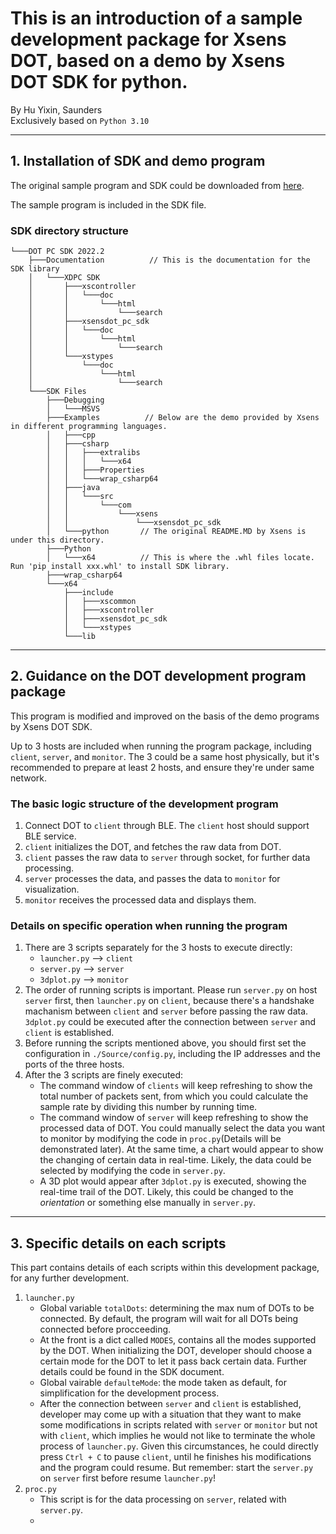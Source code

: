 

# This is an introduction of a sample development package for Xsens DOT, based on a demo by Xsens DOT SDK for python.

By Hu Yixin, Saunders  
Exclusively based on `Python 3.10`


***

## 1. Installation of SDK and demo program

The original sample program and SDK could be downloaded from [here](https://www.movella.com/support/software-documentation).

The sample program is included in the SDK file.

### SDK directory structure
```
└───DOT PC SDK 2022.2
    ├───Documentation          // This is the documentation for the SDK library
    │   └───XDPC SDK
    │       ├───xscontroller
    │       │   └───doc
    │       │       └───html
    │       │           └───search
    │       ├───xsensdot_pc_sdk
    │       │   └───doc
    │       │       └───html
    │       │           └───search
    │       └───xstypes
    │           └───doc
    │               └───html
    │                   └───search
    └───SDK Files
        ├───Debugging
        │   └───MSVS
        ├───Examples          // Below are the demo provided by Xsens in different programming languages.
        │   ├───cpp
        │   ├───csharp
        │   │   ├───extralibs
        │   │   │   └───x64
        │   │   ├───Properties
        │   │   └───wrap_csharp64
        │   ├───java
        │   │   └───src
        │   │       └───com
        │   │           └───xsens
        │   │               └───xsensdot_pc_sdk
        │   └───python       // The original README.MD by Xsens is under this directory.
        ├───Python
        │   └───x64          // This is where the .whl files locate. Run 'pip install xxx.whl' to install SDK library.
        ├───wrap_csharp64
        └───x64
            ├───include
            │   ├───xscommon
            │   ├───xscontroller
            │   ├───xsensdot_pc_sdk
            │   └───xstypes
            └───lib
```


***
## 2. Guidance on the DOT development program package

This program is modified and improved on the basis of the demo programs by Xsens DOT SDK.

Up to 3 hosts are included when running the program package, including `client`, `server`, and `monitor`. The 3 could be a same host physically, but it's recommended to prepare at least 2 hosts, and ensure they're under same network.


### The basic logic structure of the development program
1. Connect DOT to `client` through BLE. The `client` host should support BLE service.  
2. `client` initializes the DOT, and fetches the raw data from DOT.  
3. `client` passes the raw data to `server` through socket, for further data processing.
4. `server` processes the data, and passes the data to `monitor` for visualization.
5. `monitor` receives the processed data and displays them.

### Details on specific operation when running the program
1. There are 3 scripts separately for the 3 hosts to execute directly:  
    - `launcher.py` --> `client`
    - `server.py`   --> `server`
    - `3dplot.py`   --> `monitor`
2. The order of running scripts is important. Please run `server.py` on host `server` first, then `launcher.py` on `client`, because there's a handshake machanism between `client` and `server` before passing the raw data. `3dplot.py` could be executed after the connection between `server` and `client` is established.
3. Before running the scripts mentioned above, you should first set the configuration in `./Source/config.py`, including the IP addresses and the ports of the three hosts.
4. After the 3 scripts are finely executed:
    - The command window of `clients` will keep refreshing to show the total number of packets sent, from which you could calculate the sample rate by dividing this number by running time.
    - The command window of `server` will keep refreshing to show the processed data of DOT. You could manually select the data you want to monitor by modifying the code in `proc.py`(Details will be demonstrated later). At the same time, a chart would appear to show the changing of certain data in real-time. Likely, the data could be selected by modifying the code in `server.py`.
    - A 3D plot would appear after `3dplot.py` is executed, showing the real-time trail of the DOT. Likely, this could be changed to the *orientation* or something else manually in `server.py`.


***
## 3. Specific details on each scripts

This part contains details of each scripts within this development package, for any further development.

1. `launcher.py`
    - Global variable `totalDots`: determining the max num of DOTs to be connected. By default, the program will wait for all DOTs being connected before procceeding.
    - At the front is a dict called `MODES`, contains all the modes supported by the DOT. When initializing the DOT, developer should choose a certain mode for the DOT to let it pass back certain data. Further details could be found in the SDK document.
    - Global vairable `defaulteMode`: the mode taken as default, for simplification for the development process.
    * After the connection between `server` and `client` is established, developer may come up with a situation that they want to make some modifications in scripts related with `server` or `monitor` but not with `client`, which implies he would not like to terminate the whole process of `launcher.py`. Given this circumstances, he could directly press `Ctrl + C` to pause `client`, until he finishes his modifications and the program could resume. But remember: start the  `server.py` on `server` first before resume `launcher.py`!
2. `proc.py`
    - This script is for the data processing on `server`, related with `server.py`.
    - 